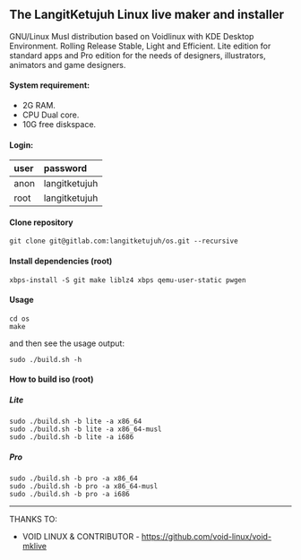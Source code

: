 ## The LangitKetujuh Linux live maker and installer

GNU/Linux Musl distribution based on Voidlinux with KDE Desktop Environment. Rolling Release Stable, Light and Efficient. Lite edition for standard apps and Pro edition for the needs of designers, illustrators, animators and game designers.

#### System requirement:

- 2G RAM.
- CPU Dual core.
- 10G free diskspace.

#### Login:

| user | password      |
| :--- | :---          |
| anon | langitketujuh |
| root | langitketujuh |

#### Clone repository

```
git clone git@gitlab.com:langitketujuh/os.git --recursive
```

#### Install dependencies (root)

```
xbps-install -S git make liblz4 xbps qemu-user-static pwgen
```

#### Usage

```
cd os
make
```

and then see the usage output:

```
sudo ./build.sh -h
```

#### How to build iso (root)

##### Lite

```
sudo ./build.sh -b lite -a x86_64
sudo ./build.sh -b lite -a x86_64-musl
sudo ./build.sh -b lite -a i686
```

##### Pro

```
sudo ./build.sh -b pro -a x86_64
sudo ./build.sh -b pro -a x86_64-musl
sudo ./build.sh -b pro -a i686
```

---
THANKS TO:

- VOID LINUX & CONTRIBUTOR - https://github.com/void-linux/void-mklive
